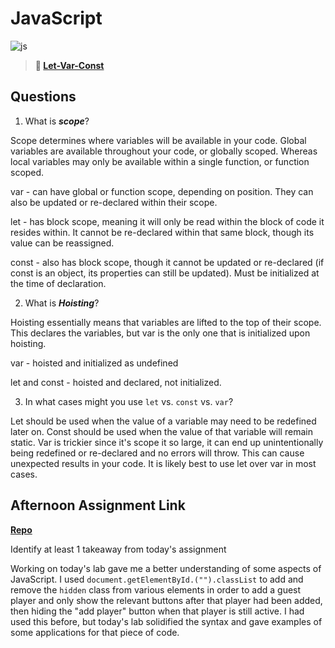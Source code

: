 # JavaScript

![js](https://bcw.blob.core.windows.net/public/img/courses/js.gif)

> **📖 [Let-Var-Const](https://codeworksacademy.com/fs-student-guide/resources/wk2/01-Let-Var-Const)**

## Questions

1. What is ***scope***?

Scope determines where variables will be available in your code. Global variables are available throughout your code, or globally scoped. Whereas local variables may only be available within a single function, or function scoped.

var - can have global or function scope, depending on position. They can also be updated or re-declared within their scope.

let - has block scope, meaning it will only be read within the block of code it resides within. It cannot be re-declared within that same block, though its value can be reassigned. 

const - also has block scope, though it cannot be updated or re-declared (if const is an object, its properties can still be updated). Must be initialized at the time of declaration.

2. What is ***Hoisting***?

Hoisting essentially means that variables are lifted to the top of their scope. This declares the variables, but var is the only one that is initialized upon hoisting.

var - hoisted and initialized as undefined

let and const - hoisted and declared, not initialized.


3. In what cases might you use `let` vs. `const` vs. `var`?

Let should be used when the value of a variable may need to be redefined later on. Const should be used when the value of that variable will remain static. Var is trickier since it's scope it so large, it can end up unintentionally being redefined or re-declared and no errors will throw. This can cause unexpected results in your code. It is likely best to use let over var in most cases.

## Afternoon Assignment Link

**[Repo](https://github.com/ElizabethKeyes/scoreboard)**

Identify at least 1 takeaway from today's assignment

Working on today's lab gave me a better understanding of some aspects of JavaScript. I used `document.getElementById.("").classList` to add and remove the `hidden` class from various elements in order to add a guest player and only show the relevant buttons after that player had been added, then hiding the "add player" button when that player is still active. I had used this before, but today's lab solidified the syntax and gave examples of some applications for that piece of code.
